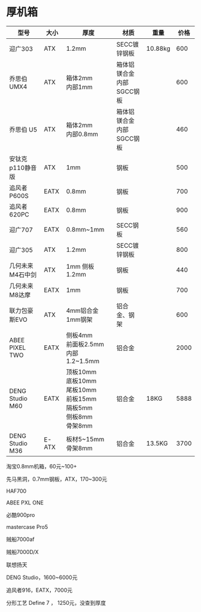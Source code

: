 



# 厚机箱

| 型号             | 大小  | 厚度                                                         | 材质                            | 重量    | 价格 |
| ---------------- | ----- | ------------------------------------------------------------ | ------------------------------- | ------- | ---- |
| 迎广303          | ATX   | 1.2mm                                                        | SECC镀锌钢板                    | 10.88kg | 600  |
| 乔思伯 UMX4      | ATX   | 箱体2mm <br />内部1mm                                        | 箱体铝镁合金<br />内部SGCC钢板  |         | 600  |
| 乔思伯 U5        | ATX   | 箱体2mm<br />内部0.8mm                                       | 箱体铝镁合金 <br />内部SGCC钢板 |         | 460  |
| 安钛克p110静音版 | ATX   | 1mm                                                          | 钢板                            |         | 500  |
| 追风者P600S      | EATX  | 0.8mm                                                        | 钢板                            |         | 700  |
| 追风者620PC      | EATX  | 0.8mm                                                        | 钢板                            |         | 900  |
| 迎广707          | EATX  | 0.8mm~1mm                                                    | SECC钢板                        |         | 560  |
| 迎广305          | ATX   | 1.2mm                                                        | SECC镀锌钢板                    |         | 800  |
| 几何未来M4石中剑 | ATX   | 1mm 侧板1.2mm                                                | 钢板                            |         | 440  |
| 几何未来M8达摩   | EATX  | 1mm                                                          | 钢板                            |         | 700  |
| 联力包豪斯EVO    | ATX   | 4mm铝合金 1mm钢架                                            | 铝合金、钢架                    |         | 600  |
| ABEE PIXEL TWO   | EATX  | 侧板4mm<br />前面板2.5mm<br />内部1.2~1.5mm                  | 铝合金                          |         | 2000 |
| DENG Studio M60  | EATX  | 顶板10mm<br />底板10mm<br />尾板10mm<br />前板15mm<br />隔板5mm<br />侧板8mm<br />骨架8mm | 铝合金                          | 18KG    | 5888 |
| DENG Studio M36  | E-ATX | 板材5~15mm<br />骨架8mm                                      | 铝合金                          | 13.5KG  | 3700 |

淘宝0.8mm机箱，60元~100+

先马黑洞，0.7mm钢板，ATX，170~300元

HAF700

ABEE PXL ONE

必酷900pro

mastercase Pro5

贼船7000af

贼船7000D/X

联想扬天

DENG Studio，1600~6000元

追风者916，EATX，7000元

分形工艺 Define 7 ， 1250元，没查到厚度